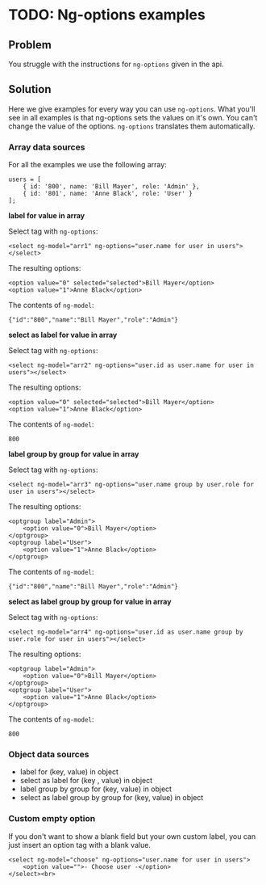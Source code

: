 # TODO: Ng-options examples

## Problem

You struggle with the instructions for `ng-options` given in the api.


## Solution

Here we give examples for every way you can use `ng-options`. What you'll see in all examples is that ng-options sets
 the values on it's own. You can't change the value of the options. `ng-options` translates them automatically.

### Array data sources

For all the examples we use the following array:

    users = [
        { id: '800', name: 'Bill Mayer', role: 'Admin' },
        { id: '801', name: 'Anne Black', role: 'User' }
    ];

**label for value in array**

Select tag with `ng-options`:

    <select ng-model="arr1" ng-options="user.name for user in users"></select>

The resulting options:

    <option value="0" selected="selected">Bill Mayer</option>
    <option value="1">Anne Black</option>

The contents of `ng-model`:

    {"id":"800","name":"Bill Mayer","role":"Admin"}

**select as label for value in array**

Select tag with `ng-options`:

    <select ng-model="arr2" ng-options="user.id as user.name for user in users"></select>

The resulting options:

    <option value="0" selected="selected">Bill Mayer</option>
    <option value="1">Anne Black</option>

The contents of `ng-model`:

    800

**label group by group for value in array**

Select tag with `ng-options`:

    <select ng-model="arr3" ng-options="user.name group by user.role for user in users"></select>

The resulting options:

    <optgroup label="Admin">
        <option value="0">Bill Mayer</option>
    </optgroup>
    <optgroup label="User">
        <option value="1">Anne Black</option>
    </optgroup>

The contents of `ng-model`:

    {"id":"800","name":"Bill Mayer","role":"Admin"}

**select as label group by group for value in array**

Select tag with `ng-options`:

    <select ng-model="arr4" ng-options="user.id as user.name group by user.role for user in users"></select>

The resulting options:

    <optgroup label="Admin">
        <option value="0">Bill Mayer</option>
    </optgroup>
    <optgroup label="User">
        <option value="1">Anne Black</option>
    </optgroup>

The contents of `ng-model`:

    800


### Object data sources

* label for (key, value) in object
* select as label for (key , value) in object
* label group by group for (key, value) in object
* select as label group by group for (key, value) in object



### Custom empty option

If you don't want to show a blank field but your own custom label, you can just insert an option tag with a blank
value.

    <select ng-model="choose" ng-options="user.name for user in users">
        <option value="">- Choose user -</option>
    </select><br>
